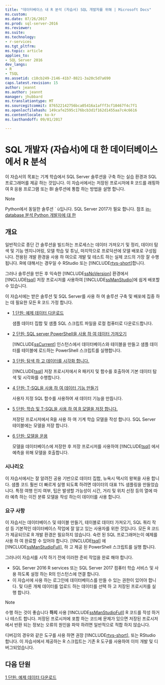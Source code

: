 ```yaml
---
title: "데이터베이스 내 R 분석 (자습서) SQL 개발자를 위해 | Microsoft Docs"
ms.custom: 
ms.date: 07/26/2017
ms.prod: sql-server-2016
ms.reviewer: 
ms.suite: 
ms.technology:
- r-services
ms.tgt_pltfrm: 
ms.topic: article
applies_to:
- SQL Server 2016
dev_langs:
- R
- TSQL
ms.assetid: c18cb249-2146-41b7-8821-3a20c5d7a690
caps.latest.revision: 15
author: jeannt
ms.author: jeannt
manager: jhubbard
ms.translationtype: MT
ms.sourcegitcommit: 876522142756bca05416a1afff3cf10467f4c7f1
ms.openlocfilehash: 149cafe2595c176bcb3d1f162d1455aa7c4c6616
ms.contentlocale: ko-kr
ms.lasthandoff: 09/01/2017

---
```

# <a name="in-database-r-analytics-for-sql-developers-tutorial"></a>SQL 개발자 (자습서)에 대 한 데이터베이스에서 R 분석

이 자습서의 목표는 기계 학습에서 SQL Server 솔루션을 구축 하는 실습 환경과 SQL 프로그래머를 제공 하는 것입니다. 이 자습서에서는 저장된 프로시저에 R 코드를 래핑하여 R 응용 프로그램 또는 BI 솔루션에 통합 하는 방법을 설명 합니다.

> [!NOTE]
> 
> Python에서 동일한 솔루션 ´ ù입니다. SQL Server 2017가 필요 합니다. 참조 [in-database 분석 Python 개발자에 대 한](../tutorials/sqldev-in-database-python-for-sql-developers.md)

## <a name="overview"></a>개요

일반적으로 종단 간 솔루션을 빌드하는 프로세스는 데이터 가져오기 및 정리, 데이터 탐색 및 기능 엔지니어링, 모델 학습 및 튜닝, 마지막으로 프로덕션에 모델 배포로 구성됩니다. 전용된 개발 환경을 사용 하 여으로 개발 및 테스트 하는 실제 코드의 가장 잘 수행 됩니다. R에 대해서는 경우일 수 RStudio 또는 [!INCLUDE[rtvs-short](../../includes/rtvs-short-md.md)]합니다.

그러나 솔루션을 만든 후 익숙한 [!INCLUDE[ssNoVersion](../../includes/ssnoversion-md.md)] 환경에서 [!INCLUDE[tsql](../../includes/tsql-md.md)] 저장 프로시저를 사용하여 [!INCLUDE[ssManStudio](../../includes/ssmanstudio-md.md)]에 쉽게 배포할 수 있습니다.

이 자습서에는 받은 솔루션 및 SQL Server를 사용 하 여 솔루션 구축 및 배포에 집중 하는 데 필요한 모든 R 코드 가정 합니다.

- [1 단원: 예제 데이터 다운로드](../tutorials/sqldev-download-the-sample-data.md)

    샘플 데이터 집합 및 샘플 SQL 스크립트 파일을 로컬 컴퓨터로 다운로드합니다.

- [2 단원: SQL server PowerShell을 사용 하 여 데이터 가져오기](../r/sqldev-import-data-to-sql-server-using-powershell.md)

    [!INCLUDE[ssCurrent](../../includes/sscurrent-md.md)] 인스턴스에서 데이터베이스와 테이블을 만들고 샘플 데이터를 테이블에 로드하는 PowerShell 스크립트를 실행합니다.

- [3 단원: 탐색 하 고 데이터를 시각화 합니다.](../tutorials/sqldev-explore-and-visualize-the-data.md)

    [!INCLUDE[tsql](../../includes/tsql-md.md)] 저장 프로시저에서 R 패키지 및 함수를 호출하여 기본 데이터 탐색 및 시각화를 수행합니다.

- [4 단원: T-SQL을 사용 하 여 데이터 기능 만들기](../tutorials/sqldev-create-data-features-using-t-sql.md)

    사용자 지정 SQL 함수를 사용하여 새 데이터 기능을 만듭니다.
  
-   [5 단원: 학습 및 T-SQL을 사용 하 여 R 모델을 저장 합니다.](../r/sqldev-train-and-save-a-model-using-t-sql.md)

    저장된 프로시저에서 R을 사용 하 여 기계 학습 모델을 작성 합니다. SQL Server 테이블에는 모델을 저장 합니다.
  
-   [6 단원: 모델을 운용](../tutorials/sqldev-operationalize-the-model.md)

    모델을 데이터베이스에 저장한 후 저장 프로시저를 사용하여 [!INCLUDE[tsql](../../includes/tsql-md.md)] 에서 예측을 위해 모델을 호출합니다.

### <a name="scenario"></a>시나리오

이 자습서에서는 잘 알려진 공용 기반으로 데이터 집합, 뉴욕시 택시의 왕복을 사용 합니다. 샘플 코드 훨씬 더 빠르게 실행 되도록 하려면 데이터의 대표 1% 샘플링을 만들었습니다. 특정 여행 인지 여부, 팁은 발생할 가능성이 시간, 거리 및 위치 선정 등의 열에 따라 예측 하는 이진 분류 모델을 작성 하는이 데이터를 사용 합니다.

### <a name="requirements"></a>요구 사항

이 자습서는 데이터베이스 및 테이블 만들기, 테이블로 데이터 가져오기, SQL 쿼리 작성 등 기본적인 데이터베이스 작업에 잘 알고 있는 사용자를 위한 것입니다. 모든 R 코드가 제공되므로 R 개발 환경은 필요하지 않습니다. 숙련 된 SQL 프로그래머는이 예제를 사용 하 여 완료할 수 있어야 합니다. [!INCLUDE[tsql](../../includes/tsql-md.md)] 에 [!INCLUDE[ssManStudioFull](../../includes/ssmanstudiofull-md.md)], 하 고 제공 된 PowerShell 스크립트를 실행 합니다.

그러나이 자습서를 시작 하기 전에 이러한 준비 작업을 완료 해야 합니다.

- SQL Server 2016 R services 또는 SQL Server 2017 컴퓨터 학습 서비스 및 사용 하도록 설정 하는 R의 인스턴스에 연결 합니다.
- 이 자습서에 사용 하는 로그인에 데이터베이스를 만들 수 있는 권한이 있어야 합니다. 및 다른 개체 데이터를 업로드 하는 데이터를 선택 하 고 저장된 프로시저를 실행 합니다.

> [!NOTE]
> 수행 하는 것이 좋습니다 **하지** 사용 [!INCLUDE[ssManStudioFull](../../includes/ssmanstudiofull-md.md)] R 코드를 작성 하거나 테스트 합니다. 저장된 프로시저에 포함 하는 코드에 문제가 있으면 저장된 프로시저에서 반환 되는 정보는 오류의 원인을 파악 하려면 일반적으로 적합 하지 않습니다.
> 
> 디버깅의 경우와 같은 도구를 사용 하면 권장 [!INCLUDE[rtvs-short](../../includes/rtvs-short-md.md)], 또는 RStudio 합니다. 이 자습서에서 제공하는 R 스크립트는 기존 R 도구를 사용하여 이미 개발 및 디버그되었습니다.

## <a name="next-lesson"></a>다음 단원

[1 단원: 예제 데이터 다운로드](../tutorials/sqldev-download-the-sample-data.md)

